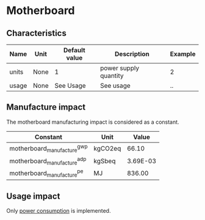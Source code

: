 # Motherboard

## Characteristics

| Name       | Unit | Default value | Description                 | Example |
|------------|------|---------------|-----------------------------|---------|
| units      | None | 1             | power supply quantity       | 2       |
| usage      | None | See Usage     | See usage                   | ..      |

## Manufacture impact

The motherboard manufacturing impact is considered as a constant.

| Constant                                               | Unit    | Value    |
|--------------------------------------------------------|---------|----------|
| $\text{motherboard}_{\text{manufacture}}^{\text{gwp}}$ | kgCO2eq | 66.10    |
| $\text{motherboard}_{\text{manufacture}}^{\text{adp}}$ | kgSbeq  | 3.69E-03 |
| $\text{motherboard}_{\text{manufacture}}^{\text{pe}}$  | MJ      | 836.00   |


## Usage impact

Only [power consumption](../usage/elec_conso.md) is implemented.